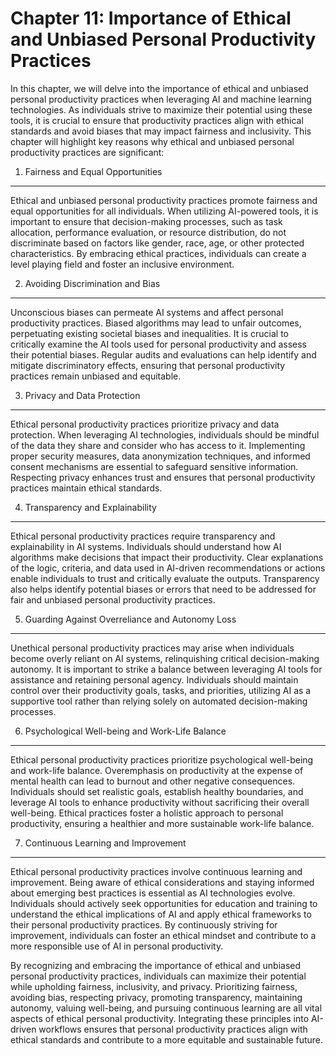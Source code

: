Chapter 11: Importance of Ethical and Unbiased Personal Productivity Practices
==============================================================================

In this chapter, we will delve into the importance of ethical and unbiased personal productivity practices when leveraging AI and machine learning technologies. As individuals strive to maximize their potential using these tools, it is crucial to ensure that productivity practices align with ethical standards and avoid biases that may impact fairness and inclusivity. This chapter will highlight key reasons why ethical and unbiased personal productivity practices are significant:

1. Fairness and Equal Opportunities
-----------------------------------

Ethical and unbiased personal productivity practices promote fairness and equal opportunities for all individuals. When utilizing AI-powered tools, it is important to ensure that decision-making processes, such as task allocation, performance evaluation, or resource distribution, do not discriminate based on factors like gender, race, age, or other protected characteristics. By embracing ethical practices, individuals can create a level playing field and foster an inclusive environment.

2. Avoiding Discrimination and Bias
-----------------------------------

Unconscious biases can permeate AI systems and affect personal productivity practices. Biased algorithms may lead to unfair outcomes, perpetuating existing societal biases and inequalities. It is crucial to critically examine the AI tools used for personal productivity and assess their potential biases. Regular audits and evaluations can help identify and mitigate discriminatory effects, ensuring that personal productivity practices remain unbiased and equitable.

3. Privacy and Data Protection
------------------------------

Ethical personal productivity practices prioritize privacy and data protection. When leveraging AI technologies, individuals should be mindful of the data they share and consider who has access to it. Implementing proper security measures, data anonymization techniques, and informed consent mechanisms are essential to safeguard sensitive information. Respecting privacy enhances trust and ensures that personal productivity practices maintain ethical standards.

4. Transparency and Explainability
----------------------------------

Ethical personal productivity practices require transparency and explainability in AI systems. Individuals should understand how AI algorithms make decisions that impact their productivity. Clear explanations of the logic, criteria, and data used in AI-driven recommendations or actions enable individuals to trust and critically evaluate the outputs. Transparency also helps identify potential biases or errors that need to be addressed for fair and unbiased personal productivity practices.

5. Guarding Against Overreliance and Autonomy Loss
--------------------------------------------------

Unethical personal productivity practices may arise when individuals become overly reliant on AI systems, relinquishing critical decision-making autonomy. It is important to strike a balance between leveraging AI tools for assistance and retaining personal agency. Individuals should maintain control over their productivity goals, tasks, and priorities, utilizing AI as a supportive tool rather than relying solely on automated decision-making processes.

6. Psychological Well-being and Work-Life Balance
-------------------------------------------------

Ethical personal productivity practices prioritize psychological well-being and work-life balance. Overemphasis on productivity at the expense of mental health can lead to burnout and other negative consequences. Individuals should set realistic goals, establish healthy boundaries, and leverage AI tools to enhance productivity without sacrificing their overall well-being. Ethical practices foster a holistic approach to personal productivity, ensuring a healthier and more sustainable work-life balance.

7. Continuous Learning and Improvement
--------------------------------------

Ethical personal productivity practices involve continuous learning and improvement. Being aware of ethical considerations and staying informed about emerging best practices is essential as AI technologies evolve. Individuals should actively seek opportunities for education and training to understand the ethical implications of AI and apply ethical frameworks to their personal productivity practices. By continuously striving for improvement, individuals can foster an ethical mindset and contribute to a more responsible use of AI in personal productivity.

By recognizing and embracing the importance of ethical and unbiased personal productivity practices, individuals can maximize their potential while upholding fairness, inclusivity, and privacy. Prioritizing fairness, avoiding bias, respecting privacy, promoting transparency, maintaining autonomy, valuing well-being, and pursuing continuous learning are all vital aspects of ethical personal productivity. Integrating these principles into AI-driven workflows ensures that personal productivity practices align with ethical standards and contribute to a more equitable and sustainable future.
